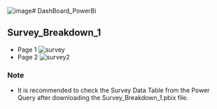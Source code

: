 ![image](https://github.com/SumitBana/DashBoard_PowerBi/assets/142825429/d682b098-bf77-4752-8d78-dc9494771069)# DashBoard_PowerBi
## Survey_Breakdown_1
- Page 1
  ![survey](https://github.com/SumitBana/DashBoard_PowerBi/assets/142825429/2302bcdb-103e-49de-b3d4-255bba13c5d2)
- Page 2
  ![survey2](https://github.com/SumitBana/DashBoard_PowerBi/assets/142825429/b5d70d59-e36d-48bd-a662-f168d423c778)

### Note
- It is recommended to check the Survey Data Table from the Power Query after downloading the Survey_Breakdown_1.pbix file.
